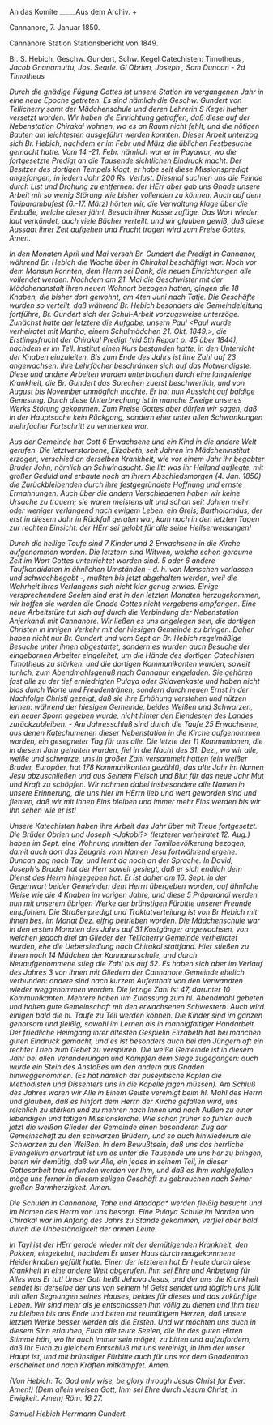 An das Komite _____Aus dem Archiv. +

 Cannanore, 7. Januar 1850.

Cannanore Station Stationsbericht von 1849.

Br. S. Hebich, Geschw. Gundert, Schw. Kegel
Catechisten: Timotheus <I>, Jacob Gnanamuttu, Jos. Searle. Gl Obrien, Joseph <Jacobi>, Sam Duncan - 2d Timotheus <II>

Durch die gnädige Fügung Gottes ist unsere Station im vergangenen Jahr in eine neue Epoche getreten. Es sind nämlich die Geschw. Gundert von Tellicherry samt der Mädchenschule und deren Lehrerin S Kegel hieher versetzt worden. Wir haben die Einrichtung getroffen, daß diese auf der Nebenstation Chirakal wohnen, wo es an Raum nicht fehlt, und die nötigen Bauten am leichtesten ausgeführt werden konnten. Dieser Arbeit unterzog sich Br. Hebich, nachdem er im Febr und März die üblichen Festbesuche gemacht hatte. Vom 14.-21. Febr. nämlich war er in Payawur, wo die fortgesetzte Predigt an die Tausende sichtlichen Eindruck macht. Der Besitzer des dortigen Tempels klagt, er habe seit diese Missionspredigt angefangen, in jedem Jahr 200 Rs. Verlust. Diesmal suchten uns die Feinde durch List und Drohung zu entfernen: der HErr aber gab uns Gnade unsere Arbeit mit so wenig Störung wie bisher vollenden zu können. Auch auf dem Taliparambufest (6.-17. März) hörten wir, die Verwaltung klage über die Einbuße, welche dieser jährl. Besuch ihrer Kasse zufüge. Das Wort wieder laut verkündet, auch viele Bücher verteilt, und wir glauben gewiß, daß diese Aussaat ihrer Zeit aufgehen und Frucht tragen wird zum Preise Gottes, Amen.

In den Monaten April und Mai versah Br. Gundert die Predigt in Cannanor, während Br. Hebich die Woche über in Chirakal beschäftigt war. Noch vor dem Monsun konnten, dem Herrn sei Dank, die neuen Einrichtungen alle vollendet werden. Nachdem am 21. Mai die Geschwister mit der Mädchenanstalt ihren neuen Wohnort bezogen hatten, gingen die 18 Knaben, die bisher dort gewohnt, am 4ten Juni nach Tatje. Die Geschäfte wurden so verteilt, daß während Br. Hebich besonders die Gemeindeleitung fortführe, Br. Gundert sich der Schul-Arbeit vorzugsweise unterzöge. Zunächst hatte der letztere die Aufgabe, unsern Paul <Ittir> <Paul wurde verheiratet mit Martha, einem Schulmädchen 21. Okt. 1849.>, die Erstlingsfrucht der Chirakal Predigt (vid 5th Report p. 45 über 1844), nachdem er im Tell. Institut einen Kurs bestanden hatte, in den Unterricht der Knaben einzuleiten. Bis zum Ende des Jahrs ist ihre Zahl auf 23 angewachsen. Ihre Lehrfächer beschränken sich auf das Notwendigste. Diese und andere Arbeiten wurden unterbrochen durch eine langwierige Krankheit, die Br. Gundert das Sprechen zuerst beschwerlich, und von August bis November unmöglich machte. Er hat nun Aussicht auf baldige Genesung. Durch diese Unterbrechung ist in manche Zweige unseres Werks Störung gekommen. Zum Preise Gottes aber dürfen wir sagen, daß in der Hauptsache kein Rückgang, sondern eher unter allen Schwankungen mehrfacher Fortschritt zu vermerken war.

Aus der Gemeinde hat Gott 6 Erwachsene und ein Kind in die andere Welt gerufen. Die letztverstorbene, Elizabeth, seit Jahren im Mädcheninstitut erzogen, verschied an derselben Krankheit, wie vor einem Jahr ihr begabter Bruder John, nämlich an Schwindsucht. Sie litt was ihr Heiland auflegte, mit großer Geduld und erbaute noch an ihrem Abschiedsmorgen (4. Jan. 1850) die Zurückbleibenden durch ihre festgegründete Hoffnung und ernste Ermahnungen. Auch über die andern Verschiedenen haben wir keine Ursache zu trauern; sie waren meistens alt und schon seit Jahren mehr oder weniger verlangend nach ewigem Leben: ein Greis, Bartholomäus, der erst in diesem Jahr in Rückfall geraten war, kam noch in den letzten Tagen zur rechten Einsicht: der HErr sei gelobt für alle seine Heilserweisungen!

Durch die heilige Taufe sind 7 Kinder und 2 Erwachsene in die Kirche aufgenommen worden. Die letztern sind Witwen, welche schon geraume Zeit im Wort Gottes unterrichtet worden sind. 5 oder 6 andere Taufkandidaten in ähnlichen Umständen - d. h. von Menschen verlassen und schwachbegabt -, mußten bis jetzt abgehalten werden, weil die Wahrheit ihres Verlangens sich nicht klar genug erwies. Einige versprechendere Seelen sind erst in den letzten Monaten herzugekommen, wir hoffen sie werden die Gnade Gottes nicht vergebens empfangen.
Eine neue Arbeitstüre tut sich auf durch die Verbindung der Nebenstation Anjerkandi mit Cannanore. Wir ließen es uns angelegen sein, die dortigen Christen in innigen Verkehr mit der hiesigen Gemeinde zu bringen. Daher haben nicht nur Br. Gundert und vom Sept an Br. Hebich regelmäßige Besuche unter ihnen abgestattet, sondern es wurden auch Besuche der eingebornen Arbeiter eingeleitet, um die Hände des dortigen Catechisten Timotheus zu stärken: und die dortigen Kommunikanten wurden, soweit tunlich, zum Abendmahlsgenuß nach Cannanur eingeladen. Sie gehören fast alle zu der tief erniedrigten Pulaya oder Sklavenkaste und haben nicht blos durch Worte und Freudentränen, sondern durch neuen Ernst in der Nachfolge Christi gezeigt, daß sie ihre Erhöhung verstehen und nützen lernen: während der hiesigen Gemeinde, beides Weißen und Schwarzen, ein neuer Sporn gegeben wurde, nicht hinter den Elendesten des Landes zurückzubleiben. - Am Jahresschluß sind durch die Taufe 25 Erwachsene, aus denen Katechumenen dieser Nebenstation in die Kirche aufgenommen worden, ein gesegneter Tag für uns alle. Die letzte der 11 Kommunionen, die in diesem Jahr gehalten wurden, fiel in die Nacht des 31. Dez., wo wir alle, weiße und schwarze, uns in großer Zahl versammelt hatten (ein weißer Bruder, Europäer, hat 178 Kommunikanten gezählt), das alte Jahr im Namen Jesu abzuschließen und aus Seinem Fleisch und Blut für das neue Jahr Mut und Kraft zu schöpfen. Wir nahmen dabei insbesondere alle Namen in unsere Erinnerung, die uns hier im HErrn lieb und wert geworden sind und flehten, daß wir mit Ihnen Eins bleiben und immer mehr Eins werden bis wir Ihn sehen wie er ist!

Unsere Katechisten haben ihre Arbeit das Jahr über mit Treue fortgesetzt. Die Brüder Obrien und Joseph <Jakobi?> (letzterer verheiratet 12. Aug.) haben im Sept. eine Wohnung inmitten der Tamilbevölkerung bezogen, damit auch dort das Zeugnis vom Namen Jesu fortwährend ergehe. Duncan zog nach Tay‚ und lernt da noch an der Sprache. In David, Joseph's Bruder hat der Herr soweit gesiegt, daß er sich endlich dem Dienst des Herrn hingegeben hat. Er ist daher am 16. Sept. in der Gegenwart beider Gemeinden dem Herrn übergeben worden, auf ähnliche Weise wie die 4 Knaben im vorigen Jahre, und diese 5 Präparandi werden nun mit unserem übrigen Werke der brünstigen Fürbitte unserer Freunde empfohlen. Die Straßenpredigt und Traktatverteilung ist von Br Hebich mit ihnen bes. im Monat Dez. eifrig betrieben worden. 
Die Mädchenschule war in den ersten Monaten des Jahrs auf 31 Kostgänger angewachsen, von welchen jedoch drei an Glieder der Tellicherry Gemeinde verheiratet wurden, ehe die Uebersiedlung nach Chirakal stattfand. Hier stießen zu ihnen noch 14 Mädchen der Kannanurschule, und durch Neuaufgenommene stieg die Zahl bis auf 52. Es haben sich aber im Verlauf des Jahres 3 von ihnen mit Gliedern der Cannanore Gemeinde ehelich verbunden: andere sind nach kurzem Aufenthalt von den Verwandten wieder weggenommen worden. Die jetzige Zahl ist 47, darunter 10 Kommunikanten. Mehrere haben um Zulassung zum hl. Abendmahl gebeten und halten gute Gemeinschaft mit den erwachsenen Schwestern. Auch wird einigen bald die hl. Taufe zu Teil werden können. Die Kinder sind im ganzen gehorsam und fleißig, sowohl im Lernen als in mannigfaltiger Handarbeit. Der friedliche Heimgang ihrer ältesten Gespielin Elizabeth hat bei manchen guten Eindruck gemacht, und es ist besonders auch bei den Jüngern oft ein rechter Trieb zum Gebet zu verspüren. 
Die weiße Gemeinde ist in diesem Jahr bei allen Veränderungen und Kämpfen dem Siege zugegangen: auch wurde ein Stein des Anstoßes um den andern aus Gnaden hinweggenommen. (Es hat nämlich der puseyitische Kaplan die Methodisten und Dissenters uns in die Kapelle jagen müssen). Am Schluß des Jahres waren wir Alle in Einem Geiste vereinigt beim hl. Mahl des Herrn und glauben, daß es hinfort dem Herrn der Kirche gefallen wird, uns reichlich zu stärken und zu mehren nach Innen und nach Außen zu einer lebendigen und tätigen Missionskirche. Wie schon früher so fühlen auch jetzt die weißen Glieder der Gemeinde einen besonderen Zug der Gemeinschaft zu den schwarzen Brüdern, und so auch hinwiederum die Schwarzen zu den Weißen. In dem Bewußtsein, daß uns das herrliche Evangelium anvertraut ist um es unter die Tausende um uns her zu bringen, beten wir demütig, daß wir Alle, ein jedes in seinem Teil, in dieser Gottesarbeit treu erfunden werden vor Ihm, und daß es Ihm wohlgefallen möge uns ferner in diesem seligen Geschäft zu gebrauchen nach Seiner großen Barmherzigkeit. Amen.

Die Schulen in Cannanore, Tahe und Attadapa* werden fleißig besucht und im Namen des Herrn von uns besorgt. Eine Pulaya Schule im Norden von Chirakal war im Anfang des Jahrs zu Stande gekommen, verfiel aber bald durch die Unbeständigkeit der armen Leute.

In Tayi ist der HErr gerade wieder mit der demütigenden Krankheit, den Pokken, eingekehrt, nachdem Er unser Haus durch neugekommene Heidenknaben gefüllt hatte. Einen der letzteren hat Er heute durch diese Krankheit in eine andere Welt abgerufen. Ihm sei Ehre und Anbetung für Alles was Er tut! Unser Gott heißt Jehova Jesus, und der uns die Krankheit sendet ist derselbe der uns von seinem hl Geist sendet und täglich uns füllt mit allen Segnungen seines Hauses, beides für dieses und das zukünftige Leben. 
Wir sind mehr als je entschlossen Ihm völlig zu dienen und Ihm treu zu bleiben bis ans Ende und beten mit reumütigem Herzen, daß unsere letzten Werke besser werden als die Ersten. Und wir möchten uns auch in diesem Sinn erlauben, Euch alle teure Seelen, die Ihr des guten Hirten Stimme hört, wo Ihr auch immer sein möget, zu bitten und aufzufordern, daß Ihr Euch zu gleichem Entschluß mit uns vereinigt, in Ihm der unser Haupt ist, und mit brünstiger Fürbitte auch für uns vor dem Gnadentron erscheinet und nach Kräften mitkämpfet. Amen.

(Von Hebich: To God only wise, be glory through Jesus Christ for Ever. Amen!)
(Dem allein weisen Gott, Ihm sei Ehre durch Jesum Christ, in Ewigkeit. Amen) Röm. 16,27.

 Samuel Hebich
 Herrmann Gundert.

